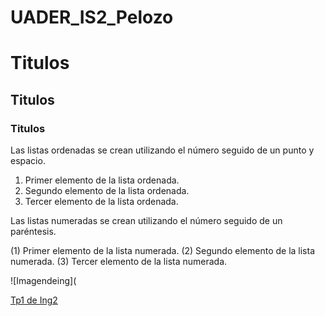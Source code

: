 # UADER_IS2_Pelozo

# Titulos
## Titulos
### Titulos

Las listas ordenadas se crean utilizando el número seguido de un punto y espacio.

1. Primer elemento de la lista ordenada.
2. Segundo elemento de la lista ordenada.
3. Tercer elemento de la lista ordenada.

Las listas numeradas se crean utilizando el número seguido de un paréntesis.

(1) Primer elemento de la lista numerada.
(2) Segundo elemento de la lista numerada.
(3) Tercer elemento de la lista numerada.

![Imagendeing](

[Tp1 de Ing2](https://campus.fcytcdelu.uader.edu.ar/pluginfile.php/50233/mod_resource/content/1/TP1%20Gesti%C3%B3n%20de%20Configuraci%C3%B3n%20y%20Python.pdf)